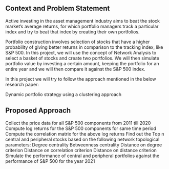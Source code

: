## Context and Problem Statement
Active investing in the asset management industry aims to beat the stock market’s average returns, for which portfolio managers track a particular index and try to beat that index by creating their own portfolios.

Portfolio construction involves selection of stocks that have a higher probability of giving better returns in comparison to the tracking index, like S&P 500. In this project, we will use the concept of Network Analysis to select a basket of stocks and create two portfolios. We will then simulate portfolio value by investing a certain amount, keeping the portfolio for an entire year and we will then compare it against the S&P 500 index.

In this project we will try to follow the approach mentioned in the below research paper:

Dynamic portfolio strategy using a clustering approach

## Proposed Approach
Collect the price data for all S&P 500 components from 2011 till 2020
Compute log returns for the S&P 500 components for same time period
Compute the correlation matrix for the above log returns
Find out the Top n central and peripheral stocks based on the following network topological parameters:
Degree centrality
Betweenness centrality
Distance on degree criterion
Distance on correlation criterion
Distance on distance criterion
Simulate the performance of central and peripheral portfolios against the performance of S&P 500 for the year 2021

